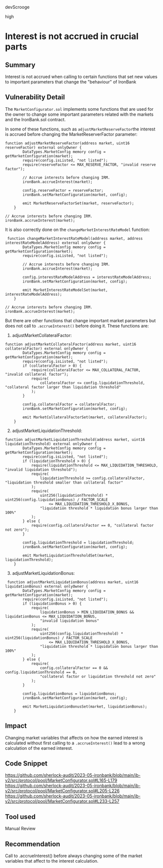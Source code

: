 devScrooge

high

# Interest is not accrued in crucial parts

## Summary
Interest is not accrued when calling to certain functions that set new values to important parameters that change the "behaviour" of IronBank

## Vulnerability Detail
The `MarketConfigurator.sol` implements some functions that are used for the owner to change some important parameters related with the markets and the IronBank.sol contract.

In some of these functions, such as `adjustMarketReserveFactor`the interest is accrued before changing the MarketReserverFactor parameter:

```solidity
function adjustMarketReserveFactor(address market, uint16 reserveFactor) external onlyOwner {
        DataTypes.MarketConfig memory config = getMarketConfiguration(market);
        require(config.isListed, "not listed");
        require(reserveFactor <= MAX_RESERVE_FACTOR, "invalid reserve factor");

        // Accrue interests before changing IRM.
        ironBank.accrueInterest(market);

        config.reserveFactor = reserveFactor;
        ironBank.setMarketConfiguration(market, config);

        emit MarketReserveFactorSet(market, reserveFactor);
    }
```

```solidity
// Accrue interests before changing IRM.
ironBank.accrueInterest(market);
```

It is also correctly done on the `changeMarketInterestRateModel` function:
```solidity
 function changeMarketInterestRateModel(address market, address interestRateModelAddress) external onlyOwner {
        DataTypes.MarketConfig memory config = getMarketConfiguration(market);
        require(config.isListed, "not listed");

        // Accrue interests before changing IRM.
        ironBank.accrueInterest(market);

        config.interestRateModelAddress = interestRateModelAddress;
        ironBank.setMarketConfiguration(market, config);

        emit MarketInterestRateModelSet(market, interestRateModelAddress);
    }
```

```solidity
// Accrue interests before changing IRM.
ironBank.accrueInterest(market);
```

But there are other functions that change important market parameters but does not call to `.accrueInterest()` before doing it. 
These functions are:

1. adjustMarketCollateralFactor:
```solidity
function adjustMarketCollateralFactor(address market, uint16 collateralFactor) external onlyOwner {
        DataTypes.MarketConfig memory config = getMarketConfiguration(market);
        require(config.isListed, "not listed");
        if (collateralFactor > 0) {
            require(collateralFactor <= MAX_COLLATERAL_FACTOR, "invalid collateral factor");
            require(
                collateralFactor <= config.liquidationThreshold, "collateral factor larger than liquidation threshold"
            );
        }

        config.collateralFactor = collateralFactor;
        ironBank.setMarketConfiguration(market, config);

        emit MarketCollateralFactorSet(market, collateralFactor);
    }
```

2. adjustMarketLiquidationThreshold:
```solidity
function adjustMarketLiquidationThreshold(address market, uint16 liquidationThreshold) external onlyOwner {
        DataTypes.MarketConfig memory config = getMarketConfiguration(market);
        require(config.isListed, "not listed");
        if (liquidationThreshold > 0) {
            require(liquidationThreshold <= MAX_LIQUIDATION_THRESHOLD, "invalid liquidation threshold");
            require(
                liquidationThreshold >= config.collateralFactor, "liquidation threshold smaller than collateral factor"
            );
            require(
                uint256(liquidationThreshold) * uint256(config.liquidationBonus) / FACTOR_SCALE
                    <= MAX_LIQUIDATION_THRESHOLD_X_BONUS,
                "liquidation threshold * liquidation bonus larger than 100%"
            );
        } else {
            require(config.collateralFactor == 0, "collateral factor not zero");
        }

        config.liquidationThreshold = liquidationThreshold;
        ironBank.setMarketConfiguration(market, config);

        emit MarketLiquidationThresholdSet(market, liquidationThreshold);
    }
```

3. adjustMarketLiquidationBonus:
```solidity
 function adjustMarketLiquidationBonus(address market, uint16 liquidationBonus) external onlyOwner {
        DataTypes.MarketConfig memory config = getMarketConfiguration(market);
        require(config.isListed, "not listed");
        if (liquidationBonus > 0) {
            require(
                liquidationBonus > MIN_LIQUIDATION_BONUS && liquidationBonus <= MAX_LIQUIDATION_BONUS,
                "invalid liquidation bonus"
            );
            require(
                uint256(config.liquidationThreshold) * uint256(liquidationBonus) / FACTOR_SCALE
                    <= MAX_LIQUIDATION_THRESHOLD_X_BONUS,
                "liquidation threshold * liquidation bonus larger than 100%"
            );
        } else {
            require(
                config.collateralFactor == 0 && config.liquidationThreshold == 0,
                "collateral factor or liquidation threshold not zero"
            );
        }

        config.liquidationBonus = liquidationBonus;
        ironBank.setMarketConfiguration(market, config);

        emit MarketLiquidationBonusSet(market, liquidationBonus);
    }
```

## Impact
Changing market variables that affects on how the earned interest is calculated without first calling to a `.accrueInterest()` lead to a wrong calculation of the earned interest.


## Code Snippet
https://github.com/sherlock-audit/2023-05-ironbank/blob/main/ib-v2/src/protocol/pool/MarketConfigurator.sol#L165-L179
https://github.com/sherlock-audit/2023-05-ironbank/blob/main/ib-v2/src/protocol/pool/MarketConfigurator.sol#L205-L226
https://github.com/sherlock-audit/2023-05-ironbank/blob/main/ib-v2/src/protocol/pool/MarketConfigurator.sol#L233-L257
## Tool used

Manual Review

## Recommendation
Call to .accrueInterest() before always changing some of the market variables that affect to the interest calculation.

